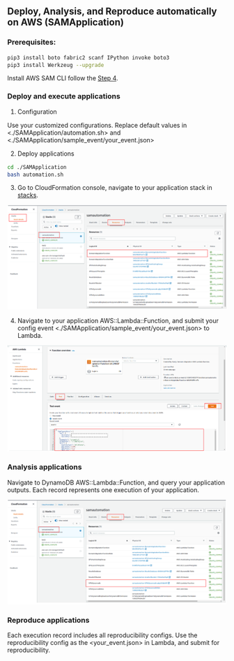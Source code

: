 ## Deploy, Analysis, and Reproduce automatically on AWS (SAMApplication)

### Prerequisites:  
```bash
pip3 install boto fabric2 scanf IPython invoke boto3
pip3 install Werkzeug --upgrade
```
Install AWS SAM CLI follow the [Step 4](https://docs.aws.amazon.com/serverless-application-model/latest/developerguide/serverless-sam-cli-install-linux.html).

### Deploy and execute applications
1. Configuration

Use your customized configurations. Replace default values in <./SAMApplication/automation.sh> and <./SAMApplication/sample_event/your_event.json>

2. Deploy applications
```bash
cd ./SAMApplication
bash automation.sh
```

3. Go to CloudFormation console, navigate to your application stack in [stacks](https://us-west-2.console.aws.amazon.com/cloudformation/home?region=us-west-2#/stacks). 
<p align="center"><img src="../doc/cloudformation.png"/></p>

4. Navigate to your application AWS::Lambda::Function, and submit your config event <./SAMApplication/sample_event/your_event.json> to Lambda.
<p align="center"><img src="../doc/lambda.png"/></p>

### Analysis applications
Navigate to DynamoDB AWS::Lambda::Function, and query your application outputs. Each record represents one execution of your application.
<p align="center"><img src="../doc/dynamoDB.png"/></p>

### Reproduce applications
Each execution record includes all reproducibility configs. Use the reproducibility config as the <your_event.json> in Lambda, and submit for reproducibility.

